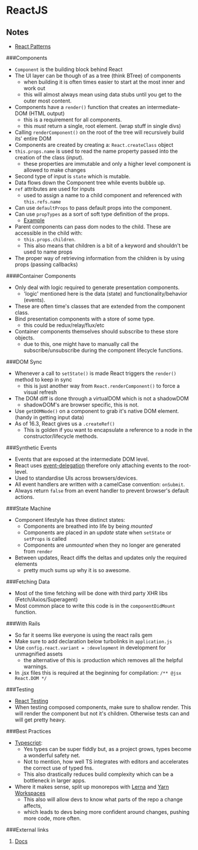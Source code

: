 # ReactJS

## Notes

* [React Patterns](ReactJsPatterns)

###Components

* `Component` is the building block behind React
* The UI layer can be though of as a tree (think BTree) of components
  * when building it is often times easier to start at the most inner and work out
  * this will almost always mean using data stubs until you get to the outer most content.
* Components have a `render()` function that creates an intermediate-DOM (HTML output)
  * this is a requirement for all components.
  * this _must_ return a single, root element. (wrap stuff in single divs)
* Calling `renderComponent()` on the root of the tree will recursively build its' entire DOM
* Components are created by creating a: `React.createClass` object
* `this.props.name` is used to read the name property passed into the creation of the class (_input_).
  * these properties are immutable and only a higher level component is allowed to make changes
* Second type of input is `state` which is mutable.
* Data flows down the Component tree while events bubble up.
* `ref` attributes are used for inputs
  * used to assign a name to a child component and referenced with `this.refs.name`
* Can use `defaultProps` to pass default props into the component.
* Can use `propTypes` as a sort of soft type definition of the props.
  * [Example](ReactJsPropTypesExample)
* Parent components can pass dom nodes to the child. These are accessible in the child with: 
  * `this.props.children`. 
  * This also means that children is a bit of a keyword and shouldn't be used to name props
* The proper way of retrieving information from the children is by using props (passing callbacks)

####Container Components

* Only deal with logic required to generate presentation components.
  * 'logic' mentioned here is the data (state) and functionality/behavior (events).
* These are often time's classes that are extended from the component class.
* Bind presentation components with a store of some type.
  * this could be redux/relay/flux/etc
* Container components themselves should subscribe to these store objects.
  * due to this, one might have to manually call the subscribe/unsubscribe during the component lifecycle functions.

###DOM Sync

* Whenever a call to `setState()` is made React triggers the `render()` method to keep in sync
  * this is just another way from `React.renderComponent()` to force a visual refresh
* The DOM diff is done through a virtualDOM which is not a shadowDOM
  * shadowDOM's are browser specific, this is not.
* Use `getDOMNode()` on a component to grab it's native DOM element. (handy in getting input data)
* As of 16.3, React gives us a `.createRef()`
  * This is golden if you want to encapsulate a reference to a node in the constructor/lifecycle methods.

###Synthetic Events

* Events that are exposed at the intermediate DOM level.
* React uses [event-delegation][1] therefore only attaching events to the root-level.
* Used to standardise UIs across browsers/devices.
* All event handlers are written with a camelCase convention: `onSubmit`.
* Always return `false` from an event handler to prevent browser's default actions.

###State Machine

* Component lifestyle has three distinct states:
  * Components are breathed into life by being _mounted_
  * Components are placed in an _update_ state when `setState` or `setProps` is called
  * Components are _unmounted_ when they no longer are generated from `render`
* Between updates, React diffs the deltas and updates only the required elements
  * pretty much sums up why it is so awesome.

###Fetching Data

* Most of the time fetching will be done with third party XHR libs (Fetch/Axios/Superagent)
* Most common place to write this code is in the `componentDidMount` function.

###With Rails

* So far it seems like everyone is using the react rails gem
* Make sure to add declaration below turbolinks in `application.js`
* Use `config.react.variant = :development` in development for unmagnified assets
  * the alternative of this is :production which removes all the helpful warnings.
* In .jsx files this is required at the beginning for compilation: `/** @jsx React.DOM */`

###Testing

* [React Testing][3]
* When testing composed components, make sure to shallow render. This will render the component but not it's children. Otherwise tests can and will get pretty heavy.


###Best Practices

* [Typescript][ts]:
  * Yes types can be super fiddly but, as a project grows, types become a wonderful safety net.
  * Not to mention, how well TS integrates with editors and accelerates the correct use of typed fns.
  * This also drastically reduces build complexity which can be a bottleneck in larger apps.
* Where it makes sense, split up monorepos with [Lerna][lern] and [Yarn Workspaces][ywp]
  * This also will allow devs to know what parts of the repo a change affects,
  * which leads to devs being more confident around changes, pushing more code, more often.


###External links

1. [Docs][2]

[1]: http://davidwalsh.name/event-delegate
[2]: http://facebook.github.io/react/docs/getting-started.html
[3]: /ReactTesting
[ts]: /TypeScript
[lern]: https://github.com/lerna/lerna/
[ywp]: https://yarnpkg.com/lang/en/docs/workspaces/
